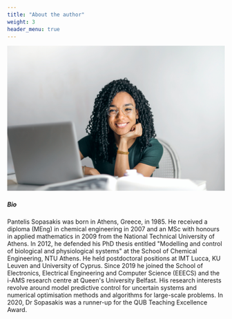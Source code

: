 ```yaml
---
title: "About the author"
weight: 3
header_menu: true
---
```


![Jane Doe](images/happy-ethnic-woman-sitting-at-table-with-laptop-3769021.jpg)

##### Bio

Pantelis Sopasakis was born in Athens, Greece, in 1985. He received a diploma (MEng) in chemical engineering in 2007 and an MSc with honours in applied mathematics in 2009 from the National Technical University of Athens. In 2012, he defended his PhD thesis entitled "Modelling and control of biological and physiological systems" at the School of Chemical Engineering, NTU Athens. He held postdoctoral positions at IMT Lucca, KU Leuven and University of Cyprus. Since 2019 he joined the School of Electronics, Electrical Engineering and Computer Science (EEECS) and the i-AMS research centre at Queen's University Belfast. His research interests revolve around model predictive control for uncertain systems and numerical optimisation methods and algorithms for large-scale problems. In 2020, Dr Sopasakis was a runner-up for the QUB Teaching Excellence Award.